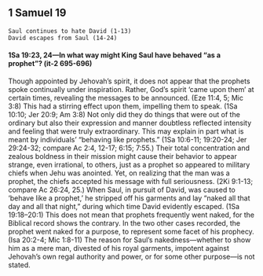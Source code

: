 ## 1 Samuel 19

```
Saul continues to hate David (1-13)
David escapes from Saul (14-24)
```

#### 1Sa 19:23, 24​—In what way might King Saul have behaved “as a prophet”? (it-2 695-696)

Though appointed by Jehovah’s spirit, it does not appear that the prophets spoke continually  under inspiration. Rather, God’s spirit ‘came upon them’ at certain times, revealing the messages to be announced. (Eze 11:4, 5; Mic 3:8) This had a stirring effect upon them, impelling them to speak. (1Sa 10:10; Jer 20:9; Am 3:8) Not only did they do things that were out of the ordinary but also their expression and manner doubtless reflected intensity and feeling that were truly extraordinary. This may explain in part what is meant by individuals’ “behaving like prophets.” (1Sa 10:6-11; 19:20-24; Jer 29:24-32; compare Ac 2:4, 12-17; 6:15; 7:55.) Their total concentration and zealous boldness in their mission might cause their behavior to appear strange, even irrational, to others, just as a prophet so appeared to military chiefs when Jehu was anointed. Yet, on realizing that the man was a prophet, the chiefs accepted his message with full seriousness. (2Ki 9:1-13; compare Ac 26:24, 25.) When Saul, in pursuit of David, was caused to ‘behave like a prophet,’ he stripped off his garments and lay “naked all that day and all that night,” during which time David evidently escaped. (1Sa 19:18–20:1) This does not mean that prophets frequently went naked, for the Biblical record shows the contrary. In the two other cases recorded, the prophet went naked for a purpose, to represent some facet of his prophecy. (Isa 20:2-4; Mic 1:8-11) The reason for Saul’s nakedness​—whether to show him as a mere man, divested of his royal garments, impotent against Jehovah’s own regal authority and power, or for some other purpose—​is not stated.
